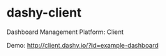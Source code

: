 dashy-client
============
Dashboard Management Platform: Client

Demo: http://client.dashy.io/?id=example-dashboard
